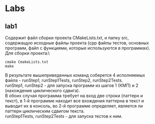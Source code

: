 # Labs
## lab1
Содержит файл сборки проекта CMakeLists.txt, и папку src, содержащую исходные файлы проекта (cpp файлы тестов, основных программ, файл с функциями, которые используются в программах).\
Для сборки проекта:\
```
cmake CmakeLists.txt
make
```
В результате вышеприведенных команд соберется 4 исполняемых файла - runStep1, runStep1Tests, runStep2, runStep2Tests.\
runStep1, runStep2 - для запуска программ из шагов 1 (КМП) и 2 (нахождение циклического сдвига).\
В обоих случая программа требует на вход две строки (паттерн и текст), в 1-й программе находит все вхождения паттерна в текст и выводит их в консоль, во 2-й программе определяет, является ли паттерн циклическим сдвигом текста.\
runStep1Tests, runStep2Tests - для запуска тестов к ним.
